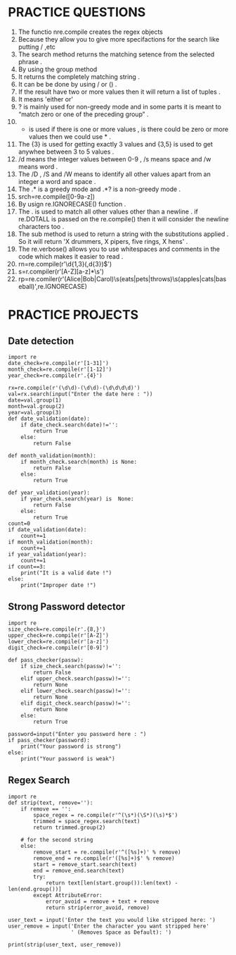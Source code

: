 # PRACTICE QUESTIONS

1. The functio nre.compile creates the regex objects
2. Because they allow you to give more specifactions for the search like putting / ,etc
3. The search method returns the matching setence from the selected phrase .
4. By using the group method
5. It returns the completely matching string .
6. It can be be done by using / or () .
7. If the result have two or more values then it will return a list of tuples .
8. It means 'either or'
9. ? is mainly used for non-greedy mode and in some parts it is meant to “match zero or one of the preceding group” .
10. + is used if there is one or more values , is there could be zero or more values then we could use * .
11. The {3} is used for getting exactly 3 values and {3,5} is used to get anywhee between 3 to 5 values .
12. /d means the integer values between 0-9 , /s means space and /w means word .
13. The /D , /S and /W means to identify all other values apart from an integer a word and space .
14. The .* is a greedy mode and .*? is a non-greedy mode .
15. srch=re.compile([0-9a-z])
16. By usign re.IGNORECASE() function .
17. The . is used to match all other values other than a newline . if re.DOTALL is passed on the re.compile() then it will consider the newline characters too .
18. The sub method is used to return a string with the substitutions applied . So it will return 'X drummers, X pipers, five rings, X hens' .
19. The re.verbose() allows you to use whitespaces and comments in the code which makes it easier to read .
20. rn=re.compile(r'\d{1,3}(,d{3})$')
21. s=r.compiler(r'[A-Z][a-z]*\s')
22. rp=re.comiler(r'(Alice|Bob|Carol)\s(eats|pets|throws)\s(apples|cats|baseball)',re.IGNORECASE)

# PRACTICE PROJECTS

## Date detection
```
import re
date_check=re.compile(r'[1-31]')
month_check=re.compile(r'[1-12]')
year_check=re.compile(r'.{4}')

rx=re.compile(r'(\d\d)-(\d\d)-(\d\d\d\d)')
val=rx.search(input("Enter the date here : "))
date=val.group(1)
month=val.group(2)
year=val.group(3)
def date_validation(date):
    if date_check.search(date)!='':
        return True
    else:
        return False

def month_validation(month):
    if month_check.search(month) is None:
        return False
    else:
        return True
        
def year_validation(year):
    if year_check.search(year) is  None:
        return False
    else:
        return True
count=0
if date_validation(date):
    count+=1
if month_validation(month):
    count+=1
if year_validation(year):
    count+=1
if count==3:
    print("It is a valid date !") 
else:
    print("Improper date !")
```

## Strong Password detector
```
import re
size_check=re.compile(r'.{8,}')
upper_check=re.compile(r'[A-Z]')
lower_check=re.compile(r'[a-z]')
digit_check=re.compile(r'[0-9]')

def pass_checker(passw):
    if size_check.search(passw)!='':
        return False
    elif upper_check.search(passw)!='':
        return None
    elif lower_check.search(passw)!='':
        return None
    elif digit_check.search(passw)!='':
        return None
    else:
        return True
    
password=input("Enter you password here : ")
if pass_checker(password):
    print("Your password is strong")
else:
    print("Your password is weak")
```

## Regex Search
```
import re
def strip(text, remove=''):
    if remove == '':
        space_regex = re.compile(r'^(\s*)(\S*)(\s)*$')
        trimmed = space_regex.search(text)
        return trimmed.group(2)

    # for the second string
    else:
        remove_start = re.compile(r'^([%s]+)' % remove)
        remove_end = re.compile(r'([%s]+)$' % remove)
        start = remove_start.search(text)
        end = remove_end.search(text)
        try:
            return text[len(start.group()):len(text) - len(end.group())]
        except AttributeError:
            error_avoid = remove + text + remove
            return strip(error_avoid, remove)

user_text = input('Enter the text you would like stripped here: ')
user_remove = input('Enter the character you want stripped here'
                    ' (Removes Space as Default): ')

print(strip(user_text, user_remove))
```

